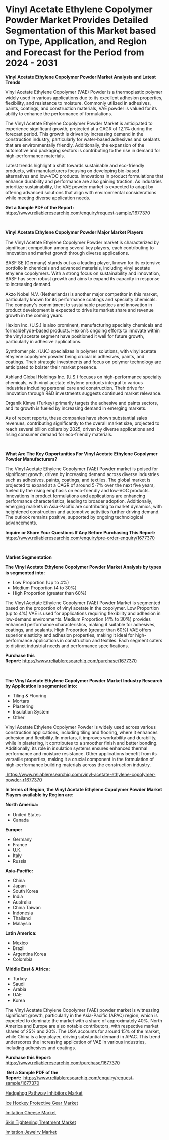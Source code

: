 <p><h1>Vinyl Acetate Ethylene Copolymer Powder Market Provides Detailed Segmentation of this Market based on Type, Application, and Region and Forecast for the Period from 2024 - 2031</h1></p><p><strong>Vinyl Acetate Ethylene Copolymer Powder Market Analysis and Latest Trends</strong></p>
<p><p>Vinyl Acetate Ethylene Copolymer (VAE) Powder is a thermoplastic polymer widely used in various applications due to its excellent adhesion properties, flexibility, and resistance to moisture. Commonly utilized in adhesives, paints, coatings, and construction materials, VAE powder is valued for its ability to enhance the performance of formulations. </p><p>The Vinyl Acetate Ethylene Copolymer Powder Market is anticipated to experience significant growth, projected at a CAGR of 12.1% during the forecast period. This growth is driven by increasing demand in the construction industry, particularly for water-based adhesives and sealants that are environmentally friendly. Additionally, the expansion of the automotive and packaging sectors is contributing to the rise in demand for high-performance materials. </p><p>Latest trends highlight a shift towards sustainable and eco-friendly products, with manufacturers focusing on developing bio-based alternatives and low-VOC products. Innovations in product formulations that enhance durability and performance are also gaining traction. As industries prioritize sustainability, the VAE powder market is expected to adapt by offering advanced solutions that align with environmental considerations while meeting diverse application needs.</p></p>
<p><strong>Get a Sample PDF of the Report:&nbsp;</strong> <a href="https://www.reliableresearchiq.com/enquiry/request-sample/1677370?utm_campaign=1121&utm_medium=2&utm_source=Github&utm_content=ia&utm_term=14112024&utm_id=vinyl-acetate-ethylene-copolymer-powder">https://www.reliableresearchiq.com/enquiry/request-sample/1677370</a></p>
<p>&nbsp;</p>
<p><strong>Vinyl Acetate Ethylene Copolymer Powder Major Market Players</strong></p>
<p><p>The Vinyl Acetate Ethylene Copolymer Powder market is characterized by significant competition among several key players, each contributing to innovation and market growth through diverse applications.</p><p>BASF SE (Germany) stands out as a leading player, known for its extensive portfolio in chemicals and advanced materials, including vinyl acetate ethylene copolymers. With a strong focus on sustainability and innovation, BASF has seen robust growth and aims to expand its capacity in response to increasing demand.</p><p>Akzo Nobel N.V. (Netherlands) is another major competitor in this market, particularly known for its performance coatings and specialty chemicals. The company's commitment to sustainable practices and innovation in product development is expected to drive its market share and revenue growth in the coming years.</p><p>Hexion Inc. (U.S.) is also prominent, manufacturing specialty chemicals and formaldehyde-based products. Hexion’s ongoing efforts to innovate within the vinyl acetate segment have positioned it well for future growth, particularly in adhesive applications.</p><p>Synthomer plc. (U.K.) specializes in polymer solutions, with vinyl acetate ethylene copolymer powder being crucial in adhesives, paints, and coatings. Their strategic investments and focus on polymer technology are anticipated to bolster their market presence.</p><p>Ashland Global Holdings Inc. (U.S.) focuses on high-performance specialty chemicals, with vinyl acetate ethylene products integral to various industries including personal care and construction. Their drive for innovation through R&D investments suggests continued market relevance.</p><p>Organik Kimya (Turkey) primarily targets the adhesive and paints sectors, and its growth is fueled by increasing demand in emerging markets.</p><p>As of recent reports, these companies have shown substantial sales revenues, contributing significantly to the overall market size, projected to reach several billion dollars by 2025, driven by diverse applications and rising consumer demand for eco-friendly materials.</p></p>
<p>&nbsp;</p>
<p><strong>What Are The Key Opportunities For Vinyl Acetate Ethylene Copolymer Powder Manufacturers?</strong></p>
<p><p>The Vinyl Acetate Ethylene Copolymer (VAE) Powder market is poised for significant growth, driven by increasing demand across diverse industries such as adhesives, paints, coatings, and textiles. The global market is projected to expand at a CAGR of around 5-7% over the next five years, fueled by the rising emphasis on eco-friendly and low-VOC products. Innovations in product formulations and applications are enhancing performance characteristics, leading to broader adoption. Additionally, emerging markets in Asia-Pacific are contributing to market dynamics, with heightened construction and automotive activities further driving demand. The outlook remains positive, supported by ongoing technological advancements.</p></p>
<p><strong>Inquire or Share Your Questions If Any Before Purchasing This Report:</strong> <a href="https://www.reliableresearchiq.com/enquiry/pre-order-enquiry/1677370?utm_campaign=1121&utm_medium=2&utm_source=Github&utm_content=ia&utm_term=14112024&utm_id=vinyl-acetate-ethylene-copolymer-powder">https://www.reliableresearchiq.com/enquiry/pre-order-enquiry/1677370</a></p>
<p>&nbsp;</p>
<p><strong>Market Segmentation</strong></p>
<p><strong>The Vinyl Acetate Ethylene Copolymer Powder Market Analysis by types is segmented into:</strong></p>
<p><ul><li>Low Proportion (Up to 4%)</li><li>Medium Proportion (4 to 30%)</li><li>High Proportion (greater than 60%)</li></ul></p>
<p><p>The Vinyl Acetate Ethylene Copolymer (VAE) Powder Market is segmented based on the proportion of vinyl acetate in the copolymer. Low Proportion (up to 4%) VAE is used for applications requiring flexibility and adhesion in low-demand environments. Medium Proportion (4% to 30%) provides enhanced performance characteristics, making it suitable for adhesives, coatings, and sealants. High Proportion (greater than 60%) VAE offers superior elasticity and adhesion properties, making it ideal for high-performance applications in construction and textiles. Each segment caters to distinct industrial needs and performance specifications.</p></p>
<p><strong>Purchase this Report:&nbsp;</strong><a href="https://www.reliableresearchiq.com/purchase/1677370?utm_campaign=1121&utm_medium=2&utm_source=Github&utm_content=ia&utm_term=14112024&utm_id=vinyl-acetate-ethylene-copolymer-powder">https://www.reliableresearchiq.com/purchase/1677370</a></p>
<p>&nbsp;</p>
<p><strong>The Vinyl Acetate Ethylene Copolymer Powder Market Industry Research by Application is segmented into:</strong></p>
<p><ul><li>Tiling & Flooring</li><li>Mortars</li><li>Plastering</li><li>Insulation System</li><li>Other</li></ul></p>
<p><p>Vinyl Acetate Ethylene Copolymer Powder is widely used across various construction applications, including tiling and flooring, where it enhances adhesion and flexibility. In mortars, it improves workability and durability, while in plastering, it contributes to a smoother finish and better bonding. Additionally, its role in insulation systems ensures enhanced thermal performance and moisture resistance. Other applications benefit from its versatile properties, making it a crucial component in the formulation of high-performance building materials across the construction industry.</p></p>
<p><a href="https://www.reliableresearchiq.com/vinyl-acetate-ethylene-copolymer-powder-r1677370?utm_campaign=1121&utm_medium=2&utm_source=Github&utm_content=ia&utm_term=14112024&utm_id=vinyl-acetate-ethylene-copolymer-powder">&nbsp;https://www.reliableresearchiq.com/vinyl-acetate-ethylene-copolymer-powder-r1677370</a></p>
<p><strong>In terms of Region, the Vinyl Acetate Ethylene Copolymer Powder Market Players available by Region are:</strong></p>
<p>
    <p> <strong> North America: </strong>
        <ul>
            <li>United States</li>
            <li>Canada</li>
        </ul>
        </p> 
    <p> <strong> Europe: </strong>
        <ul>
            <li>Germany</li>
            <li>France</li>
            <li>U.K.</li>
            <li>Italy</li>
            <li>Russia</li>
        </ul>
        </p> 
    <p> <strong> Asia-Pacific: </strong>
        <ul>
            <li>China</li>
            <li>Japan</li>
            <li>South Korea</li>
            <li>India</li>
            <li>Australia</li>
            <li>China Taiwan</li>
            <li>Indonesia</li>
            <li>Thailand</li>
            <li>Malaysia</li>
        </ul>
        </p> 
    <p> <strong> Latin America: </strong>
        <ul>
            <li>Mexico</li>
            <li>Brazil</li>
            <li>Argentina Korea</li>
            <li>Colombia</li>
        </ul>
        </p> 
    <p> <strong> Middle East & Africa: </strong>
        <ul>
            <li>Turkey</li>
            <li>Saudi</li>
            <li>Arabia</li>
            <li>UAE</li>
            <li>Korea</li>
        </ul>
    </p>
    </p>
<p><p>The Vinyl Acetate Ethylene Copolymer (VAE) powder market is witnessing significant growth, particularly in the Asia-Pacific (APAC) region, which is expected to dominate the market with a share of approximately 40%. North America and Europe are also notable contributors, with respective market shares of 25% and 20%. The USA accounts for around 15% of the market, while China is a key player, driving substantial demand in APAC. This trend underscores the increasing application of VAE in various industries, including adhesives and coatings.</p></p>
<p><strong>Purchase this Report: </strong><a href="https://www.reliableresearchiq.com/purchase/1677370?utm_campaign=1121&utm_medium=2&utm_source=Github&utm_content=ia&utm_term=14112024&utm_id=vinyl-acetate-ethylene-copolymer-powder">https://www.reliableresearchiq.com/purchase/1677370</a></p>
<p>&nbsp;<strong>Get a Sample PDF of the Report:&nbsp;&nbsp;</strong><a href="https://www.reliableresearchiq.com/enquiry/request-sample/1677370?utm_campaign=1121&utm_medium=2&utm_source=Github&utm_content=ia&utm_term=14112024&utm_id=vinyl-acetate-ethylene-copolymer-powder">https://www.reliableresearchiq.com/enquiry/request-sample/1677370</a></p>
<p><strong></strong></p>
<p><p><a href="https://issuu.com/reportprime-2/docs/hedgehog-pathway-inhibitors-market-_dc71a6ad39b9b8?utm_campaign=1121&utm_medium=2&utm_source=Github&utm_content=ia&utm_term=14112024&utm_id=vinyl-acetate-ethylene-copolymer-powder">Hedgehog Pathway Inhibitors Market</a></p><p><a href="https://www.linkedin.com/pulse/ice-hockey-protective-gear-industry-sector-new-technologies-tyq9c?utm_campaign=1121&utm_medium=2&utm_source=Github&utm_content=ia&utm_term=14112024&utm_id=vinyl-acetate-ethylene-copolymer-powder">Ice Hockey Protective Gear Market</a></p><p><a href="https://www.linkedin.com/pulse/sustainability-trends-imitation-cheese-industry-market-implications-qiz4c?utm_campaign=1121&utm_medium=2&utm_source=Github&utm_content=ia&utm_term=14112024&utm_id=vinyl-acetate-ethylene-copolymer-powder">Imitation Cheese Market</a></p><p><a href="https://issuu.com/reportprime-2/docs/skin-tightening-treatment-market-si_d8c08fa2fd62cc?utm_campaign=1121&utm_medium=2&utm_source=Github&utm_content=ia&utm_term=14112024&utm_id=vinyl-acetate-ethylene-copolymer-powder">Skin Tightening Treatment Market</a></p><p><a href="https://www.linkedin.com/pulse/imitation-jewelry-market-global-insights-regional-analysis-c4j9c?utm_campaign=1121&utm_medium=2&utm_source=Github&utm_content=ia&utm_term=14112024&utm_id=vinyl-acetate-ethylene-copolymer-powder">Imitation Jewelry Market</a></p></p>